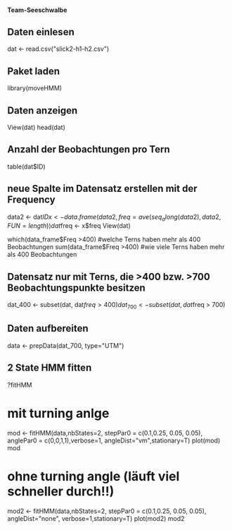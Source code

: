 #### Team-Seeschwalbe

## Daten einlesen
dat <- read.csv("slick2-h1-h2.csv")
## Paket laden
library(moveHMM)
## Daten anzeigen
View(dat)
head(dat)

## Anzahl der Beobachtungen pro Tern
table(dat$ID)

## neue Spalte im Datensatz erstellen mit der Frequency
data2 <- dat$ID
x <- data.frame(data2, freq=ave(seq_along(data2), data2, FUN=length))
dat$freq <- x$freq
View(dat)

which(data_frame$Freq >400) #welche Terns haben mehr als 400 Beobachtungen
sum(data_frame$Freq >400) #wie viele Terns haben mehr als 400 Beobachtungen

## Datensatz nur mit Terns, die >400 bzw. >700 Beobachtungspunkte besitzen
dat_400 <- subset(dat, dat$freq > 400)
dat_700 <- subset(dat, dat$freq > 700)

## Daten aufbereiten
data <- prepData(dat_700, type="UTM")

## 2 State HMM fitten
?fitHMM
# mit turning anlge
mod <- fitHMM(data,nbStates=2, stepPar0 = c(0.1,0.25, 0.05, 0.05), anglePar0 = c(0,0,1,1),verbose=1, angleDist="vm",stationary=T)
plot(mod)
mod
# ohne turning angle (läuft viel schneller durch!!)
mod2 <- fitHMM(data,nbStates=2, stepPar0 = c(0.1,0.25, 0.05, 0.05), angleDist="none", verbose=1,stationary=T)
plot(mod2)
mod2
